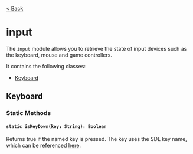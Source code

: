 [< Back](.)

input
================

The `input` module allows you to retrieve the state of input devices such as the keyboard, mouse and game controllers.

It contains the following classes:

* [Keyboard](#keyboard)

## Keyboard

### Static Methods

#### `static isKeyDown(key: String): Boolean`
Returns true if the named key is pressed. The key uses the SDL key name, which can be referenced [here](https://wiki.libsdl.org/SDL_Keycode).
